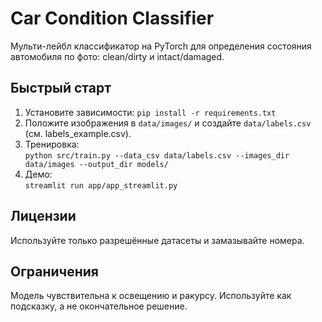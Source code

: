 # Car Condition Classifier

Мульти-лейбл классификатор на PyTorch для определения состояния автомобиля по фото: clean/dirty и intact/damaged.

## Быстрый старт
1. Установите зависимости: `pip install -r requirements.txt`
2. Положите изображения в `data/images/` и создайте `data/labels.csv` (см. labels_example.csv).
3. Тренировка:  
   `python src/train.py --data_csv data/labels.csv --images_dir data/images --output_dir models/` 
4. Демо:  
   `streamlit run app/app_streamlit.py`

## Лицензии
Используйте только разрешённые датасеты и замазывайте номера.

## Ограничения
Модель чувствительна к освещению и ракурсу. Используйте как подсказку, а не окончательное решение.

